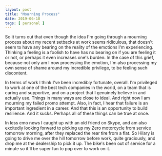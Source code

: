 ```yaml
---
layout: post
title: "Mourning Process"
date: 2019-06-18
tags: [ personal ]
---
```


So it turns out that even though the idea I'm going through a mourning process about my recent setbacks at work seems
ridiculous, that doesn't seem to have any bearing on the reality of the emotions I'm experiencing. Thinking a feeling is
a foolish to have has no bearing on if you are feeling it or not, or perhaps it even increases one's burden. In the case
of this grief, because not only am I now processing the emotion, I'm also processing my own sense of shame around my
incredible privilege, to be feeling such discontent.

In terms of work I think I've been incredibly fortunate, overall. I'm privileged to work at one of the best tech
companies in the world, on a team that is caring and supportive, and on a project that I genuinely believe in and
actually use. Things in many ways are close to ideal. *And* right now I am mourning my failed promo attempt. Also, in
fact, I hear that failure is an important ingredient in a career. And that this is an opportunity to build resilience.
And it sucks. Perhaps all of these things can be true at once.

In less emo news I caught up with an old friend on Skype, and am also excitedly looking forward to picking up my Zero
motorcycle from service tomorrow morning, after they replaced the rear tire from a flat. So Hilary is going to drive me
over the hill tomorrow before work, quite graciously, and drop me at the dealership to pick it up. The bike's been out
of service for a minute so it'll be super fun to pop over to work on it.

